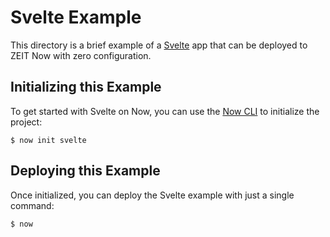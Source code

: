 # Svelte Example

This directory is a brief example of a [Svelte](https://svelte.dev/) app that can be deployed to ZEIT Now with zero configuration.

## Initializing this Example

To get started with Svelte on Now, you can use the [Now CLI](https://zeit.co/download) to initialize the project:

```shell
$ now init svelte
```

## Deploying this Example

Once initialized, you can deploy the Svelte example with just a single command:

```shell
$ now
```
